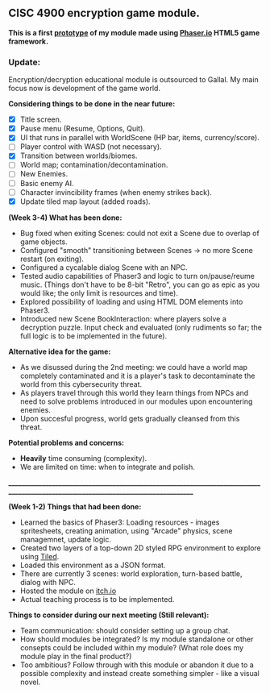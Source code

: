 ## CISC 4900 encryption game module.
**This is a first [prototype](https://vladglad.itch.io/phaser-rpg?secret=6ltnySNslGpibAeh8dyZCC8PotI) of my module made using [Phaser.io](https://phaser.io) HTML5 game framework.**

### Update:
Encryption/decryption educational module is outsourced to Gallal. 
My main focus now is development of the game world.

**Considering things to be done in the near future:**
- [X] Title screen.
- [X] Pause menu (Resume, Options, Quit).
- [X] UI that runs in parallel with WorldScene (HP bar, items, currency/score).
- [ ] Player control with WASD (not necessary).
- [X] Transition between worlds/biomes.
- [ ] World map; contamination/decontamination.
- [ ] New Enemies.
- [ ] Basic enemy AI.
- [ ] Character invincibility frames (when enemy strikes back).
- [X] Update tiled map layout (added roads).

**(Week 3-4) What has been done:**
* Bug fixed when exiting Scenes: could not exit a Scene due to overlap of game objects.
* Configured "smooth" transitioning between Scenes -> no more Scene restart (on exiting).
* Configured a cycalable dialog Scene with an NPC.
* Tested audio capabilities of Phaser3 and logic to turn on/pause/reume music. (Things don't have to be 8-bit "Retro", you can go as epic as you would like; the only limit is resources and time).
* Explored possibility of loading and using HTML DOM elements into Phaser3.
* Introduced new Scene BookInteraction: where players solve a decryption puzzle. Input check and evaluated (only rudiments so far; the full logic is to be implemented in the future).

**Alternative idea for the game:**
* As we disussed during the 2nd meeting: we could have a world map completely contaminated and it is a player's task to decontaminate the world from this cybersecurity threat. 
* As players travel through this world they learn things from NPCs and need to solve problems introduced in our modules upon encountering enemies.
* Upon succesful progress, world gets gradually cleansed from this threat.

**Potential problems and concerns:**
* **Heavily** time consuming (complexity).
* We are limited on time: when to integrate and polish.

**__________________________________________________________________________________________________________________________________**

**(Week 1-2) Things that had been done:**
* Learned the basics of Phaser3: Loading resources - images spritesheets, creating animation, using "Arcade" physics, scene managemnet, update logic.
* Created two layers of a top-down 2D styled RPG environment to explore using [Tiled](https://www.mapeditor.org "map editor").
* Loaded this environment as a JSON format.
* There are currently 3 scenes: world exploration, turn-based battle, dialog with NPC.
* Hosted the module on [itch.io](https://vladglad.itch.io/phaser-rpg?secret=6ltnySNslGpibAeh8dyZCC8PotI)
* Actual teaching process is to be implemented.

**Things to consider during our next meeting (Still relevant):**
* Team communication: should consider setting up a group chat.
* How should modules be integrated? Is my module standalone or other consepts could be included within my module? (What role does my module play in the final product?)
* Too ambitious? Follow through with this module or abandon it due to a possible complexity and instead create something simpler - like a visual novel.
